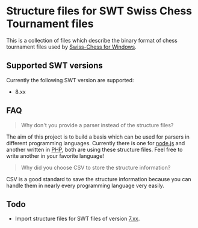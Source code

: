 # Structure files for SWT Swiss Chess Tournament files

This is a collection of files which describe the binary format of chess tournament files used by [Swiss-Chess for Windows](http://www.swiss-chess.de/).

## Supported SWT versions

Currently the following SWT version are supported:

- 8.xx

## FAQ

> Why don't you provide a parser instead of the structure files?

The aim of this project is to build a basis which can be used for parsers in different programming languages. Currently there is one for [node.js](https://github.com/fnogatz/node-swtparser) and another written in [PHP](https://github.com/koenige/swtparser), both are using these structure files. Feel free to write another in your favorite language!

> Why did you choose CSV to store the structure information?

CSV is a good standard to save the structure information because you can handle them in nearly every programming language very easily.

## Todo

- Import structure files for SWT files of version [7.xx](https://github.com/koenige/swtparser/tree/master/structure-v7xx).

